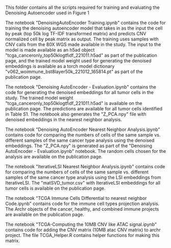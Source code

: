 This folder contains all the scripts required for training and evaluating the Denoising Autoencoder used in Figure 1

The notebook "DenoisingAutoEncoder Training.ipynb" contains the code for training the denoising autoencoder model that takes in as the input the cell by peak (top 50k log TF-IDF transformed matrix) and predicts CNV normalized cell by peak matrix as output. The training uses samples with CNV calls from the 80X WGS made available in the study. The input to the model is made available as an h5ad object "tcga_canceronly_top50klogtfidf_221011.h5ad" as part of the publication page, and the trained model weight used for generating the denoised embeddings is available as a torch model dictionary "v062_woimmune_bst8layer50k_221012_165814.pt" as part of the publication page.

The notebook "Denoising AutoEncoder - Evaluation.ipynb" contains the code for generating the denoised embeddings for all tumor cells in the study. The trained model weight "tcga_canceronly_top50klogtfidf_221011.h5ad" is available on the publication page. The predictions are available for all tumor cells identified in Table S1. The notebook also generates the "Z_PCA.npy" file with denoised embeddings in the nearest neighbor analysis.

The notebook "Denoising AutoEncoder Nearest Neighbor Analysis.ipynb" contains code for comparing the numbers of cells of the same sample vs. different samples of the same cancer type analysis using the denoised embeddings. The "Z_PCA.npy" is generated as part of the "Denoising AutoEncoder - Evaluation.ipynb" notebook. The random cells chosen for the analysis are available on the publication page.

The notebook "IterativeLSI Nearest Neighbor Analysis.ipynb" contains code for comparing the numbers of cells of the same sample vs. different samples of the same cancer type analysis using the LSI embeddings from IterativeLSI. The "matSVD_tumor.csv" with IterativeLSI embeddings for all tumor cells is available on the publication page. 

The notebook "TCGA Immune Cells Differential to nearest neighbor Code.ipynb" contains code for the immune cell types projection analysis. The Archr objects of the cancer, healthy, and combined immune projects are available on the publication page.

The notebook "TCGA-Computing the 10MB  CNV like ATAC signal.ipynb" contains code for adding the CNV matrix (10MB atac CNV matrix) to archr project. The file TCGA_Helper.R contains helper functions for making this matrix.  
